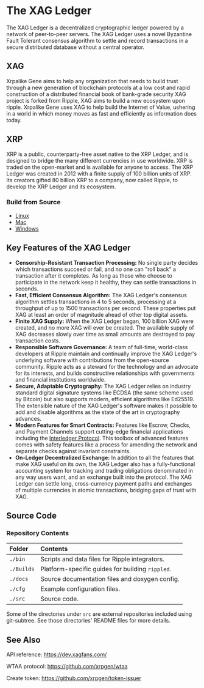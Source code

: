 # The XAG Ledger

The XAG Ledger is a decentralized cryptographic ledger powered by a network of peer-to-peer servers. The XAG Ledger uses a novel Byzantine Fault Tolerant consensus algorithm to settle and record transactions in a secure distributed database without a central operator.

## XAG
Xrpalike Gene aims to help any organization that needs to build trust through a new generation of blockchain protocols at a low cost and rapid construction of a distributed financial book of bank-grade security
XAG project is forked from Ripple, XAG aims to build a new ecosystem upon ripple. Xrpalike Gene uses XAG to help build the Internet of Value, ushering in a world in which money moves as fast and efficiently as information does today.

## XRP
XRP is a public, counterparty-free asset native to the XRP Ledger, and is designed to bridge the many different currencies in use worldwide. XRP is traded on the open-market and is available for anyone to access. The XRP Ledger was created in 2012 with a finite supply of 100 billion units of XRP. Its creators gifted 80 billion XRP to a company, now called Ripple, to develop the XRP Ledger and its ecosystem.


### Build from Source

* [Linux](Builds/linux/README.md)
* [Mac](Builds/macos/README.md)
* [Windows](Builds/VisualStudio2017/README.md)

## Key Features of the XAG Ledger

- **Censorship-Resistant Transaction Processing:** No single party decides which transactions succeed or fail, and no one can "roll back" a transaction after it completes. As long as those who choose to participate in the network keep it healthy, they can settle transactions in seconds.
- **Fast, Efficient Consensus Algorithm:** The XAG Ledger's consensus algorithm settles transactions in 4 to 5 seconds, processing at a throughput of up to 1500 transactions per second. These properties put XAG at least an order of magnitude ahead of other top digital assets.
- **Finite XAG Supply:** When the XAG Ledger began, 100 billion XAG were created, and no more XAG will ever be created. The available supply of XAG decreases slowly over time as small amounts are destroyed to pay transaction costs.
- **Responsible Software Governance:** A team of full-time, world-class developers at Ripple maintain and continually improve the XAG Ledger's underlying software with contributions from the open-source community. Ripple acts as a steward for the technology and an advocate for its interests, and builds constructive relationships with governments and financial institutions worldwide.
- **Secure, Adaptable Cryptography:** The XAG Ledger relies on industry standard digital signature systems like ECDSA (the same scheme used by Bitcoin) but also supports modern, efficient algorithms like Ed25519. The extensible nature of the XAG Ledger's software makes it possible to add and disable algorithms as the state of the art in cryptography advances.
- **Modern Features for Smart Contracts:** Features like Escrow, Checks, and Payment Channels support cutting-edge financial applications including the [Interledger Protocol](https://interledger.org/). This toolbox of advanced features comes with safety features like a process for amending the network and separate checks against invariant constraints.
- **On-Ledger Decentralized Exchange:** In addition to all the features that make XAG useful on its own, the XAG Ledger also has a fully-functional accounting system for tracking and trading obligations denominated in any way users want, and an exchange built into the protocol. The XAG Ledger can settle long, cross-currency payment paths and exchanges of multiple currencies in atomic transactions, bridging gaps of trust with XAG.


## Source Code


### Repository Contents

| Folder     | Contents                                         |
|:-----------|:-------------------------------------------------|
| `./bin`    | Scripts and data files for Ripple integrators.   |
| `./Builds` | Platform-specific guides for building `rippled`. |
| `./docs`   | Source documentation files and doxygen config.   |
| `./cfg`    | Example configuration files.                     |
| `./src`    | Source code.                                     |

Some of the directories under `src` are external repositories included using
git-subtree. See those directories' README files for more details.


## See Also

API reference: https://dev.xagfans.com/

WTAA protocol: https://github.com/xrpgen/wtaa

Create token: https://github.com/xrpgen/token-issuer

